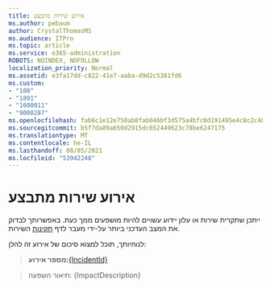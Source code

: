 ```yaml
---
title: אירוע שירות מתבצע
ms.author: pebaum
author: CrystalThomasMS
ms.audience: ITPro
ms.topic: article
ms.service: o365-administration
ROBOTS: NOINDEX, NOFOLLOW
localization_priority: Normal
ms.assetid: e3fa17dd-c822-41e7-aaba-d9d2c5381fd6
ms.custom:
- "108"
- "1891"
- "1600011"
- "9000287"
ms.openlocfilehash: fab6c1e12e750ab8fab046bf3d575a4bfc0d191495e4c8c2c48698dd98106aa4
ms.sourcegitcommit: b5f7da89a650d2915dc652449623c78be6247175
ms.translationtype: MT
ms.contentlocale: he-IL
ms.lasthandoff: 08/05/2021
ms.locfileid: "53942248"
---
```

# <a name="service-incident-in-progress"></a>אירוע שירות מתבצע

ייתכן שתקרית שירות או עלון יידוע עשויים להיות מושפעים ממך כעת. באפשרותך לבדוק את המצב העדכני ביותר על-ידי מעבר לדף [תקינות](https://admin.microsoft.com/adminportal/home#/servicehealth) השירות.
  
לנוחיותך, תוכל למצוא סיכום של אירוע זה להלן:
  
> **מספר אירוע:**[{IncidentId}](https://admin.microsoft.com/adminportal/home#/servicehealth)
    
> תיאור השפעה: {ImpactDescription}
